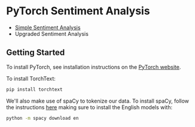 # PyTorch Sentiment Analysis
* [Simple Sentiment Analysis](https://github.com/jinkyukim-me/Sentiment-analysis-pytorch/blob/master/Simple_Sentiment.ipynb)
* Upgraded Sentiment Analysis

## Getting Started

To install PyTorch, see installation instructions on the [PyTorch website](pytorch.org).

To install TorchText:

``` bash
pip install torchtext
```

We'll also make use of spaCy to tokenize our data. To install spaCy, follow the instructions [here](https://spacy.io/usage/) making sure to install the English models with:

``` bash
python -m spacy download en
```

